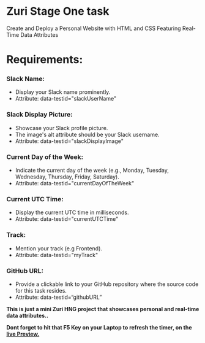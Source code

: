 # Zuri Stage One task
Create and Deploy a Personal Website with HTML and CSS Featuring Real-Time Data Attributes

# Requirements:

### Slack Name:
 * Display your Slack name prominently.
 * Attribute: data-testid="slackUserName"
### Slack Display Picture:
 * Showcase your Slack profile picture.
 * The image's alt attribute should be your Slack username.
 * Attribute: data-testid="slackDisplayImage"
### Current Day of the Week:
 * Indicate the current day of the week (e.g., Monday, Tuesday, Wednesday, Thursday, Friday, Saturday).
 * Attribute: data-testid="currentDayOfTheWeek"
### Current UTC Time:
 * Display the current UTC time in milliseconds.
 * Attribute: data-testid="currentUTCTime"
### Track:
*  Mention your track (e.g Frontend).
 * Attribute: data-testid="myTrack"
### GitHub URL:
 * Provide a clickable link to your GitHub repository where the source code for this task resides.
 * Attribute: data-testid=“githubURL”

 **This is just a mini Zuri HNG project that showcases personal and real-time data attributes..**

 **Dont forget to hit that F5 Key on your Laptop to refresh the timer, on the [live Preview.](https://zuri-hng-project.vercel.app/)**


